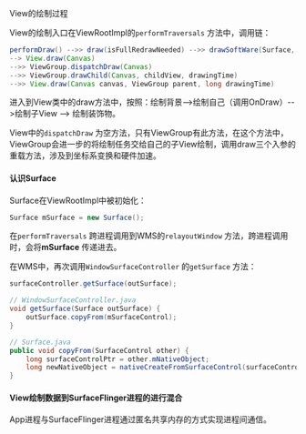 View的绘制过程

View的绘制入口在ViewRootImpl的`performTraversals` 方法中，调用链：

```java
performDraw() -->> draw(isFullRedrawNeeded) -->> drawSoftWare(Surface,...)
--> View.draw(Canvas)
-->> ViewGroup.dispatchDraw(Canvas)
-->> ViewGroup.drawChild(Canvas, childView, drawingTime)
-->> View.draw(Canvas canvas, ViewGroup parent, long drawingTime)
```

进入到View类中的draw方法中，按照：绘制背景-->绘制自己（调用OnDraw）-->绘制子View --> 绘制装饰物。

View中的`dispatchDraw` 为空方法，只有ViewGroup有此方法，在这个方法中，ViewGroup会进一步的将绘制任务交给自己的子View绘制，调用draw三个入参的重载方法，涉及到坐标系变换和硬件加速。

#### 认识Surface

Surface在ViewRootImpl中被初始化：

```java
Surface mSurface = new Surface();
```

在`performTraversals` 跨进程调用到WMS的`relayoutWindow` 方法，跨进程调用时，会将**mSurface** 传递进去。

在WMS中，再次调用`WindowSurfaceController` 的`getSurface` 方法：

```java
surfaceController.getSurface(outSurface);

// WindowSurfaceController.java
void getSurface(Surface outSurface) {
    outSurface.copyFrom(mSurfaceControl);
}

// Surface.java
public void copyFrom(SurfaceControl other) {
    long surfaceControlPtr = other.mNativeObject;
    long newNativeObject = nativeCreateFromSurfaceControl(surfaceControlPtr);
}
```

#### View绘制数据到SurfaceFlinger进程的进行混合

App进程与SurfaceFlinger进程通过匿名共享内存的方式实现进程间通信。